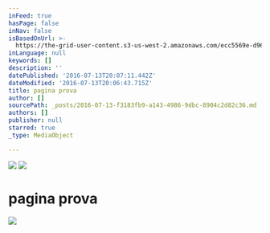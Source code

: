 ```yaml
---
inFeed: true
hasPage: false
inNav: false
isBasedOnUrl: >-
  https://the-grid-user-content.s3-us-west-2.amazonaws.com/ecc5569e-d963-425c-b6d4-800b9d7cd5d1.png
inLanguage: null
keywords: []
description: ''
datePublished: '2016-07-13T20:07:11.442Z'
dateModified: '2016-07-13T20:06:43.715Z'
title: pagina prova
author: []
sourcePath: _posts/2016-07-13-f3183fb9-a143-4986-9dbc-8904c2d82c36.md
authors: []
publisher: null
starred: true
_type: MediaObject

---
```

![](https://the-grid-user-content.s3-us-west-2.amazonaws.com/d1b82ca2-a5c2-4e0e-97bf-dc2e0187c1b4.jpg)
![](https://the-grid-user-content.s3-us-west-2.amazonaws.com/ecc5569e-d963-425c-b6d4-800b9d7cd5d1.png)

# pagina prova
![](https://the-grid-user-content.s3-us-west-2.amazonaws.com/8138a137-9d05-4638-ae1f-0ce6d128f946.jpg)